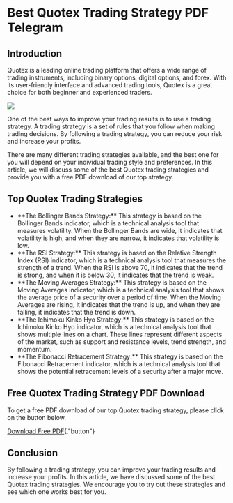# Best Quotex Trading Strategy PDF Telegram

## Introduction

Quotex is a leading online trading platform that offers a wide range of
trading instruments, including binary options, digital options, and
forex. With its user-friendly interface and advanced trading tools,
Quotex is a great choice for both beginner and experienced traders.

[![](https://static.quotex.io/files/4_en/300_250.jpg)](https://traff.sbs/brokerqxlid)

One of the best ways to improve your trading results is to use a trading
strategy. A trading strategy is a set of rules that you follow when
making trading decisions. By following a trading strategy, you can
reduce your risk and increase your profits.

There are many different trading strategies available, and the best one
for you will depend on your individual trading style and preferences. In
this article, we will discuss some of the best Quotex trading strategies
and provide you with a free PDF download of our top strategy.

## Top Quotex Trading Strategies

-   \*\*The Bollinger Bands Strategy:\*\* This strategy is based on the
    Bollinger Bands indicator, which is a technical analysis tool that
    measures volatility. When the Bollinger Bands are wide, it indicates
    that volatility is high, and when they are narrow, it indicates that
    volatility is low.
-   \*\*The RSI Strategy:\*\* This strategy is based on the Relative
    Strength Index (RSI) indicator, which is a technical analysis tool
    that measures the strength of a trend. When the RSI is above 70, it
    indicates that the trend is strong, and when it is below 30, it
    indicates that the trend is weak.
-   \*\*The Moving Averages Strategy:\*\* This strategy is based on the
    Moving Averages indicator, which is a technical analysis tool that
    shows the average price of a security over a period of time. When
    the Moving Averages are rising, it indicates that the trend is up,
    and when they are falling, it indicates that the trend is down.
-   \*\*The Ichimoku Kinko Hyo Strategy:\*\* This strategy is based on
    the Ichimoku Kinko Hyo indicator, which is a technical analysis tool
    that shows multiple lines on a chart. These lines represent
    different aspects of the market, such as support and resistance
    levels, trend strength, and momentum.
-   \*\*The Fibonacci Retracement Strategy:\*\* This strategy is based
    on the Fibonacci Retracement indicator, which is a technical
    analysis tool that shows the potential retracement levels of a
    security after a major move.

## Free Quotex Trading Strategy PDF Download

To get a free PDF download of our top Quotex trading strategy, please
click on the button below.

[Download Free
PDF](\%22https://traff.sbs/brokerqxsignup\%22){."button"}

## Conclusion

By following a trading strategy, you can improve your trading results
and increase your profits. In this article, we have discussed some of
the best Quotex trading strategies. We encourage you to try out these
strategies and see which one works best for you.

